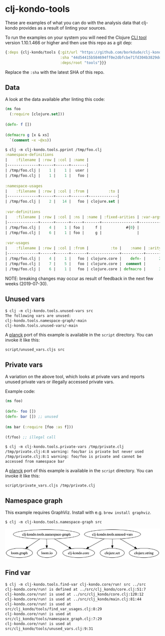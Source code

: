 # clj-kondo-tools

These are examples of what you can do with the analysis data that clj-kondo
provides as a result of linting your sources.

To run the examples on your system you will need the Clojure [CLI
tool](https://clojure.org/guides/getting_started) version 1.10.1.466 or higher
and then use this repo as a git dep:

``` clojure
{:deps {clj-kondo/tools {:git/url "https://github.com/borkdude/clj-kondo"
                         :sha "44d54415b584694ff0e2dbfcbe71fd304b3829dd"
                         :deps/root "tools"}}}
```

Replace the `:sha` with the latest SHA of this repo.

## Data

A look at the data available after linting this code:

``` clojure
(ns foo
  (:require [clojure.set]))

(defn- f [])

(defmacro g [x & xs]
  `(comment ~x ~@xs))
```

``` clojure
$ clj -m clj-kondo.tools.pprint /tmp/foo.clj
:namespace-definitions
|    :filename | :row | :col | :name |
|--------------+------+------+-------|
| /tmp/foo.clj |    1 |    1 |  user |
| /tmp/foo.clj |    1 |    1 |   foo |

:namespace-usages
|    :filename | :row | :col | :from |         :to |
|--------------+------+------+-------+-------------|
| /tmp/foo.clj |    2 |   14 |   foo | clojure.set |

:var-definitions
|    :filename | :row | :col | :ns | :name | :fixed-arities | :var-args-min-arity | :private | :macro |
|--------------+------+------+-----+-------+----------------+---------------------+----------+--------|
| /tmp/foo.clj |    4 |    1 | foo |     f |           #{0} |                     |     true |        |
| /tmp/foo.clj |    6 |    1 | foo |     g |                |                   1 |          |   true |

:var-usages
|    :filename | :row | :col | :from |          :to |    :name | :arity |
|--------------+------+------+-------+--------------+----------+--------|
| /tmp/foo.clj |    4 |    1 |   foo | clojure.core |    defn- |      2 |
| /tmp/foo.clj |    7 |    5 |   foo | clojure.core |  comment |        |
| /tmp/foo.clj |    6 |    1 |   foo | clojure.core | defmacro |      3 |
```

NOTE: breaking changes may occur as result of feedback in the next few weeks (2019-07-30).

## Unused vars

``` shellsession
$ clj -m clj-kondo.tools.unused-vars src
The following vars are unused:
clj-kondo.tools.namespace-graph/-main
clj-kondo.tools.unused-vars/-main
```

A [planck](https://planck-repl.org) port of this example is available in the
`script` directory. You can invoke it like this:

``` shellsession
script/unused_vars.cljs src
```

## Private vars

A variation on the above tool, which looks at private vars and reports unused
private vars or illegally accessed private vars.

Example code:

``` clojure
(ns foo)

(defn- foo [])
(defn- bar []) ;; unused

(ns bar (:require [foo :as f]))

(f/foo) ;; illegal call
```

``` shellsession
$ clj -m clj-kondo.tools.private-vars /tmp/private.clj
/tmp/private.clj:4:8 warning: foo/bar is private but never used
/tmp/private.clj:8:1 warning: foo/foo is private and cannot be accessed from namespace bar
```

A [planck](https://planck-repl.org) port of this example is available in the
`script` directory. You can invoke it like this:

``` shellsession
script/private_vars.cljs /tmp/private.clj
```

## Namespace graph

This example requires GraphViz. Install with e.g. `brew install graphviz`.

``` shellsession
$ clj -m clj-kondo.tools.namespace-graph src
```

<img src="assets/namespace-graph.png">

## Find var

``` shellsession
$ clj -m clj-kondo.tools.find-var clj-kondo.core/run! src ../src
clj-kondo.core/run! is defined at ../src/clj_kondo/core.clj:51:7
clj-kondo.core/run! is used at ../src/clj_kondo/core.clj:120:12
clj-kondo.core/run! is used at ../src/clj_kondo/main.clj:81:44
clj-kondo.core/run! is used at src/clj_kondo/tools/find_var_usages.clj:8:29
clj-kondo.core/run! is used at src/clj_kondo/tools/namespace_graph.clj:7:29
clj-kondo.core/run! is used at src/clj_kondo/tools/unused_vars.clj:9:31
```
